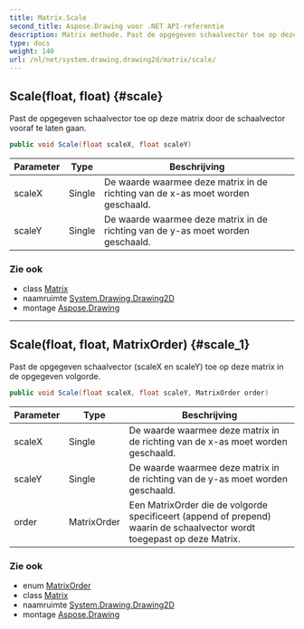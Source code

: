 ```yaml
---
title: Matrix.Scale
second_title: Aspose.Drawing voor .NET API-referentie
description: Matrix methode. Past de opgegeven schaalvector toe op deze matrix door de schaalvector vooraf te laten gaan.
type: docs
weight: 140
url: /nl/net/system.drawing.drawing2d/matrix/scale/
---
```

## Scale(float, float) {#scale}

Past de opgegeven schaalvector toe op deze matrix door de schaalvector vooraf te laten gaan.

```csharp
public void Scale(float scaleX, float scaleY)
```

| Parameter | Type | Beschrijving |
| --- | --- | --- |
| scaleX | Single | De waarde waarmee deze matrix in de richting van de x-as moet worden geschaald. |
| scaleY | Single | De waarde waarmee deze matrix in de richting van de y-as moet worden geschaald. |

### Zie ook

* class [Matrix](../)
* naamruimte [System.Drawing.Drawing2D](../../matrix/)
* montage [Aspose.Drawing](../../../)

---

## Scale(float, float, MatrixOrder) {#scale_1}

Past de opgegeven schaalvector (scaleX en scaleY) toe op deze matrix in de opgegeven volgorde.

```csharp
public void Scale(float scaleX, float scaleY, MatrixOrder order)
```

| Parameter | Type | Beschrijving |
| --- | --- | --- |
| scaleX | Single | De waarde waarmee deze matrix in de richting van de x-as moet worden geschaald. |
| scaleY | Single | De waarde waarmee deze matrix in de richting van de y-as moet worden geschaald. |
| order | MatrixOrder | Een MatrixOrder die de volgorde specificeert (append of prepend) waarin de schaalvector wordt toegepast op deze Matrix. |

### Zie ook

* enum [MatrixOrder](../../matrixorder/)
* class [Matrix](../)
* naamruimte [System.Drawing.Drawing2D](../../matrix/)
* montage [Aspose.Drawing](../../../)


